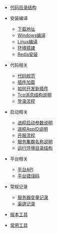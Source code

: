 - [代码目录结构](/docs/目录结构.md)

- 安装编译
  
  - [下载地址](/docs/下载地址.md)
  - [Windows编译](/docs/win64编译.md)
  - [Linux编译](/docs/linux编译.md)
  - [环境搭建](/docs/环境搭建.md)
  - [Redis安装](/docs/redis安装)

- 代码相关

  - [代码规范](/docs/代码规范.md)
  - [插件加载](/docs/插件加载说明.md)
  - [如何开发新插件](/docs/开发新插件.md)
  - [Tcp消息结构说明](/docs/Tcp消息结构说明.md)
  - [登录流程](/docs/登录流程.md)

- 启动相关
  - [进程启动参数说明](/docs/进程启动参数说明.md)
  - [进程AppID说明](/docs/进程AppID说明.md)
  - [开服流程](/docs/开服流程.md)
  - [服务集群名称说明](/docs/服务集群名称说明.md)
  - [运行环境目录结构](/docs/运行环境目录结构.md)

- 平台相关
  - [平台API](/docs/平台API.md)
  - [平台错误码](/docs/平台错误码.md)

- 常规记录
  - [服务器变量记录](/docs/服务器变量记录.md)
  - [渠道记录](/docs/渠道记录.md)

- [版本工具](/docs/版本工具.md)
- [常用工具](/docs/工具收藏.md)